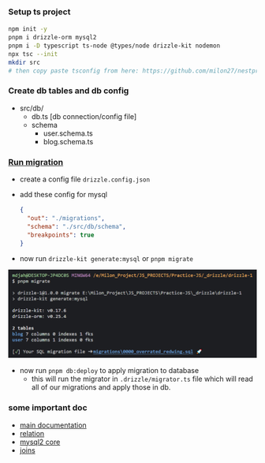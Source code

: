 ### Setup ts project

```bash
npm init -y
pnpm i drizzle-orm mysql2
pnpm i -D typescript ts-node @types/node drizzle-kit nodemon
npx tsc --init
mkdir src
# then copy paste tsconfig from here: https://github.com/milon27/nestpress/blob/master/tsconfig.json
```

### Create db tables and db config

- src/db/
  - db.ts [db connection/config file]
  - schema
    - user.schema.ts
    - blog.schema.ts

### [Run migration](https://github.com/drizzle-team/drizzle-kit-mirror)

- create a config file `drizzle.config.json`
- add these config for mysql

  ```json
  {
    "out": "./migrations",
    "schema": "./src/db/schema",
    "breakpoints": true
  }
  ```

- now run `drizzle-kit generate:mysql` or `pnpm migrate`

![migration result](images/migration.png)

- now run `pnpm db:deploy` to apply migration to database
  - this will run the migrator in `.drizzle/migrator.ts` file which will read all of our migrations and apply those in db.

### some important doc

- [main documentation](https://orm.drizzle.team/)
- [relation](https://orm.drizzle.team/docs/rqb)
- [mysql2 core](https://github.com/drizzle-team/drizzle-orm/blob/main/drizzle-orm/src/mysql-core/README.md)
- [joins](https://github.com/drizzle-team/drizzle-orm/blob/main/docs/joins.md)
